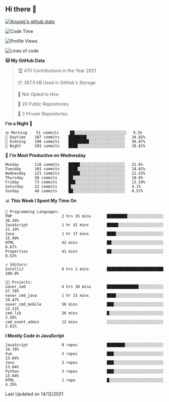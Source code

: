 ## Hi there 👋

[![Anurag's github stats](https://github-readme-stats.vercel.app/api?username=Songwonseok)](https://github.com/anuraghazra/github-readme-stats)



<!--START_SECTION:waka-->
![Code Time](http://img.shields.io/badge/Code%20Time-1%2C163%20hrs%2024%20mins-blue)

![Profile Views](http://img.shields.io/badge/Profile%20Views-0-blue)

![Lines of code](https://img.shields.io/badge/From%20Hello%20World%20I%27ve%20Written-3%20Million%20lines%20of%20code-blue)

**🐱 My GitHub Data** 

> 🏆 470 Contributions in the Year 2021
 > 
> 📦 357.9 kB Used in GitHub's Storage 
 > 
> 🚫 Not Opted to Hire
 > 
> 📜 20 Public Repositories 
 > 
> 🔑 3 Private Repositories  
 > 
**I'm a Night 🦉** 

```text
🌞 Morning    51 commits     ██░░░░░░░░░░░░░░░░░░░░░░░   9.5% 
🌆 Daytime    187 commits    ████████░░░░░░░░░░░░░░░░░   34.82% 
🌃 Evening    198 commits    █████████░░░░░░░░░░░░░░░░   36.87% 
🌙 Night      101 commits    ████░░░░░░░░░░░░░░░░░░░░░   18.81%

```
📅 **I'm Most Productive on Wednesday** 

```text
Monday       116 commits    █████░░░░░░░░░░░░░░░░░░░░   21.6% 
Tuesday      101 commits    ████░░░░░░░░░░░░░░░░░░░░░   18.81% 
Wednesday    121 commits    █████░░░░░░░░░░░░░░░░░░░░   22.53% 
Thursday     58 commits     ██░░░░░░░░░░░░░░░░░░░░░░░   10.8% 
Friday       73 commits     ███░░░░░░░░░░░░░░░░░░░░░░   13.59% 
Saturday     22 commits     █░░░░░░░░░░░░░░░░░░░░░░░░   4.1% 
Sunday       46 commits     ██░░░░░░░░░░░░░░░░░░░░░░░   8.57%

```


📊 **This Week I Spent My Time On** 

```text
💬 Programming Languages: 
PHP                      2 hrs 55 mins       █████████░░░░░░░░░░░░░░░░   36.34% 
JavaScript               1 hr 42 mins        █████░░░░░░░░░░░░░░░░░░░░   21.19% 
Java                     1 hr 17 mins        ████░░░░░░░░░░░░░░░░░░░░░   15.99% 
HTML                     42 mins             ██░░░░░░░░░░░░░░░░░░░░░░░   8.87% 
Properties               41 mins             ██░░░░░░░░░░░░░░░░░░░░░░░   8.52%

🔥 Editors: 
IntelliJ                 8 hrs 2 mins        █████████████████████████   100.0%

🐱‍💻 Projects: 
naver_cmd                4 hrs 38 mins       ██████████████░░░░░░░░░░░   57.78% 
naver_cmd_java           1 hr 33 mins        ████░░░░░░░░░░░░░░░░░░░░░   19.47% 
naver_cmd_mobile         58 mins             ███░░░░░░░░░░░░░░░░░░░░░░   12.11% 
cmd_lib                  26 mins             █░░░░░░░░░░░░░░░░░░░░░░░░   5.56% 
cmd_event_admin          12 mins             ░░░░░░░░░░░░░░░░░░░░░░░░░   2.61%

```

**I Mostly Code in JavaScript** 

```text
JavaScript               8 repos             ████████░░░░░░░░░░░░░░░░░   34.78% 
Vue                      3 repos             ███░░░░░░░░░░░░░░░░░░░░░░   13.04% 
Java                     3 repos             ███░░░░░░░░░░░░░░░░░░░░░░   13.04% 
Python                   3 repos             ███░░░░░░░░░░░░░░░░░░░░░░   13.04% 
HTML                     1 repo              █░░░░░░░░░░░░░░░░░░░░░░░░   4.35%

```



 Last Updated on 14/12/2021
<!--END_SECTION:waka-->
